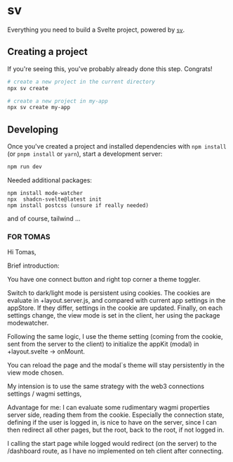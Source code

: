 # sv

Everything you need to build a Svelte project, powered by [`sv`](https://github.com/sveltejs/cli).

## Creating a project

If you're seeing this, you've probably already done this step. Congrats!

```bash
# create a new project in the current directory
npx sv create

# create a new project in my-app
npx sv create my-app
```

## Developing

Once you've created a project and installed dependencies with `npm install` (or `pnpm install` or `yarn`), start a development server:

```bash
npm run dev
```

Needed additional packages:
```npm install lucide-svelte
npm install mode-watcher
npx  shadcn-svelte@latest init
npm install postcss (unsure if really needed)
```
and of course, tailwind ...

### FOR TOMAS
Hi Tomas,

Brief introduction:

You have one connect button and right top corner a theme toggler.

Switch to dark/light mode is persistent using cookies. The cookies are evaluate in +layout.server.js, and compared with current app settings in the appStore. If they differ, settings in the cookie are updated. Finally, on each settings change, the view mode is set in the client, her using the package modewatcher.

Following the same logic, I use the theme setting (coming from the cookie, sent from the server to the client) to initialize the appKit (modal) in +layout.svelte -> onMount.

You can reload the page and the modal`s theme will stay persistently in the view mode chosen.

My intension is to use the same strategy with the web3 connections settings / wagmi settings,

Advantage for me: I can evaluate some rudimentary wagmi properties server side, reading them from the cookie. Especially the connection state, defining if the user is logged in, is nice to have on the server, since I can then redirect all other pages, but the root, back to the root, if not logged in.

I calling the start page while logged would redirect (on the server) to the /dashboard route, as I have no implemented on teh client after connecting.